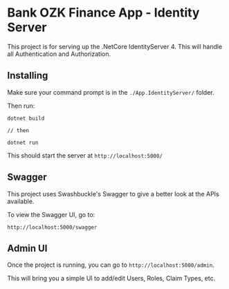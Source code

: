 # Bank OZK Finance App - Identity Server

This project is for serving up the .NetCore IdentityServer 4. This will handle all Authentication and Authorization.

## Installing

Make sure your command prompt is in the `./App.IdentityServer/` folder.

Then run:
```
dotnet build

// then

dotnet run
```

This should start the server at `http://localhost:5000/`


## Swagger

This project uses Swashbuckle's Swagger to give a better look at the APIs available.

To view the Swagger UI, go to:

```
http://localhost:5000/swagger
```


## Admin UI

Once the project is running, you can go to `http://localhost:5000/admin`.

This will bring you a simple UI to add/edit Users, Roles, Claim Types, etc.

